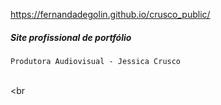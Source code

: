 https://fernandadegolin.github.io/crusco_public/

##### Site profissional de portfólio

`Produtora Audiovisual - Jessica Crusco`

<br><br
